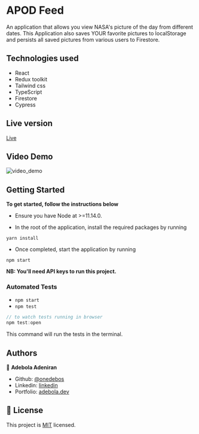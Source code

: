 # APOD Feed

An application that allows you view NASA's picture of the day from different dates. This Application also saves YOUR favorite pictures to localStorage and persists all saved pictures from various users to Firestore.

## Technologies used

- React
- Redux toolkit
- Tailwind css
- TypeScript
- Firestore
- Cypress

## Live version

[Live](https://apod-feed.netlify.app)

## Video Demo

![video_demo](/apod.gif)

## Getting Started

**To get started, follow the instructions below**

- Ensure you have Node at >=11.14.0.

- In the root of the application, install the required packages by running

```
yarn install
```

- Once completed, start the application by running

```
npm start
```

**NB: You'll need API keys to run this project.**

### Automated Tests

- `npm start`
- `npm test`

```js
// to watch tests running in browser
npm test:open
```

This command will run the tests in the terminal.

## Authors

👤 **Adebola Adeniran**

- Github: [@onedebos](https://github.com/onedebos)
- Linkedin: [linkedin](https://www.linkedin.com/in/adebola-niran/)
- Portfolio: [adebola.dev](https://www.adebola.dev/)

## 📝 License

This project is [MIT](lic.url) licensed.
